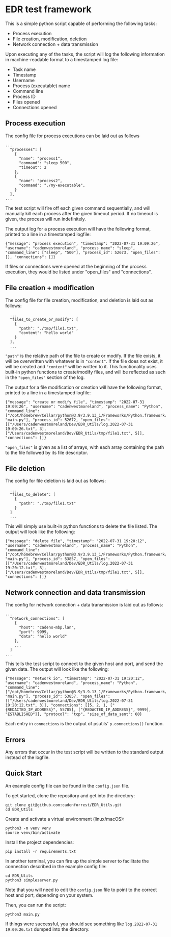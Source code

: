# EDR test framework

This is a simple python script capable of performing the following tasks: 

- Process execution
- File creation, modification, deletion
- Network connection + data transmission

Upon executing any of the tasks, the script will log the following information in machine-readable format to a timestamped log file:

- Task name
- Timestamp 
- Username
- Process (executable) name
- Command line
- Process ID
- Files opened
- Connections opened

## Process execution

The config file for process executions can be laid out as follows

```
...
  "processes": [
    {
      "name": "process1", 
      "command": "sleep 500",
      "timeout": 2 
    },
    {
      "name": "process2", 
      "command": "./my-executable",
    }
  ],
...
```
The test script will fire off each given command sequentially, and will manually kill each process after the given timeout period. If no timeout is given, the process will run indefinitely.

The output log for a process execution will have the following format, printed to a line in a timestamped logfile: 
```
{"message": "process execution", "timestamp": "2022-07-31 19:09:26", "username": "cadenwestmoreland", "process_name": "sleep", "command_line": ["sleep", "500"], "process_id": 52673, "open_files": [], "connections": []}
```
If files or connections were opened at the beginning of the process execution, they would be listed under "open_files" and "connections".

## File creation +  modification

The config file for file creation, modification, and deletion is laid out as follows: 
```
  ...
  "files_to_create_or_modify": [
    {
      "path": "./tmp/file1.txt",
      "content": "hello world"
    }
  ],
  ...
```
`"path"` is the relative path of the file to create or modify. If the file exists, it will be overwritten with whatever is in `"content"`. If the file does not exist, it will be created and `"content"` will be written to it. This functionality uses built-in python functions to create/modify files, and will be reflected as such in the `"open_files"` section of the log.

The output for a file modification or creation will have the following format, printed to a line in a timestamped logfile: 

```
{"message": "create or modify file", "timestamp": "2022-07-31 19:09:26", "username": "cadenwestmoreland", "process_name": "Python", "command_line": ["/opt/homebrew/Cellar/python@3.9/3.9.13_1/Frameworks/Python.framework/Versions/3.9/Resources/Python.app/Contents/MacOS/Python", "main.py"], "process_id": 52672, "open_files": [["/Users/cadenwestmoreland/Dev/EDR_Utils/log.2022-07-31 19:09:26.txt", 3], ["/Users/cadenwestmoreland/Dev/EDR_Utils/tmp/file1.txt", 5]], "connections": []}
```
`"open_files"` is given as a list of arrays, with each array containing the path to the file followed by its file descriptor. 


## File deletion

The config for file deletion is laid out as follows: 
```
  ...
  "files_to_delete": [
    {
      "path": "./tmp/file1.txt"
    }
  ]
  ...
  ```


This will simply use built-in python functions to delete the file listed. The output will look like the following: 

```
{"message": "delete file", "timestamp": "2022-07-31 19:20:12", "username": "cadenwestmoreland", "process_name": "Python", "command_line": ["/opt/homebrew/Cellar/python@3.9/3.9.13_1/Frameworks/Python.framework/Versions/3.9/Resources/Python.app/Contents/MacOS/Python", "main.py"], "process_id": 53857, "open_files": [["/Users/cadenwestmoreland/Dev/EDR_Utils/log.2022-07-31 19:20:12.txt", 3], ["/Users/cadenwestmoreland/Dev/EDR_Utils/tmp/file1.txt", 5]], "connections": []}
```


## Network connection and data transmission

The config for network conection + data transmission is laid out as follows: 
```
...
  "network_connections": [
    {
      "host": "cadens-mbp.lan",
      "port": 9999,
      "data": "hello world"
    },
    ...
  ]
...

```
This tells the test script to connect to the given host and port, and send the given data. The output will look like the following: 

```
{"message": "network io", "timestamp": "2022-07-31 19:20:12", "username": "cadenwestmoreland", "process_name": "Python", "command_line": ["/opt/homebrew/Cellar/python@3.9/3.9.13_1/Frameworks/Python.framework/Versions/3.9/Resources/Python.app/Contents/MacOS/Python", "main.py"], "process_id": 53857, "open_files": [["/Users/cadenwestmoreland/Dev/EDR_Utils/log.2022-07-31 19:20:12.txt", 3]], "connections": [[5, 2, 1, ["{REDACTED_IP_ADDRESS}", 55705], ["{REDACTED_IP_ADDRESS}", 9999], "ESTABLISHED"]], "protocol": "tcp", "size_of_data_sent": 60}
```
Each entry in `connections` is the output of psutils' `p.connections()` function. 

## Errors

Any errors that occur in the test script will be written to the standard output instead of the logfile. 

## Quick Start

An example config file can be found in the `config.json` file.

To get started, clone the repository and get into the directory: 

```
git clone git@github.com:cadenforrest/EDR_Utils.git
cd EDR_Utils
```

Create and activate a virtual environment (linux/macOS): 

```
python3 -m venv venv
source venv/bin/activate
```

Install the project dependencies:
  
```
pip install -r requirements.txt
```

In another terminal, you can fire up the simple server to facilitate the connection described in the example config file: 
  
```
cd EDR_Utils
python3 simpleserver.py
```

Note that you will need to edit the `config.json` file to point to the correct host and port, depending on your system.

Then, you can run the script: 

```
python3 main.py
```

If things were successful, you should see something like `log.2022-07-31 19:09:26.txt` dumped into the directory.
